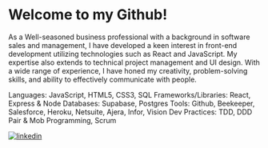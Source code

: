 <h1>Welcome to my Github! </h1>


As a Well-seasoned business professional with a background in software sales and management, I have developed a keen interest in front-end development utilizing technologies such as React and JavaScript. My expertise also extends to technical project management and UI design. With a wide range of experience, I have honed my creativity, problem-solving skills, and ability to effectively communicate with people. 

Languages: JavaScript, HTML5, CSS3, SQL 
Frameworks/Libraries: React, Express & Node 
Databases: Supabase, Postgres 
Tools: Github, Beekeeper, Salesforce, Heroku, Netsuite, Ajera, Infor, Vision 
Dev Practices: TDD, DDD Pair & Mob Programming, Scrum 


<a href="https://linkedin.com/in/zachary-sultan" target="_blank">
  <img src=https://img.shields.io/badge/linkedin-%231E77B5.svg?&style=for-the-badge&logo=linkedin&logoColor=white alt=linkedin style="margin-left: auto;" />
</a>




